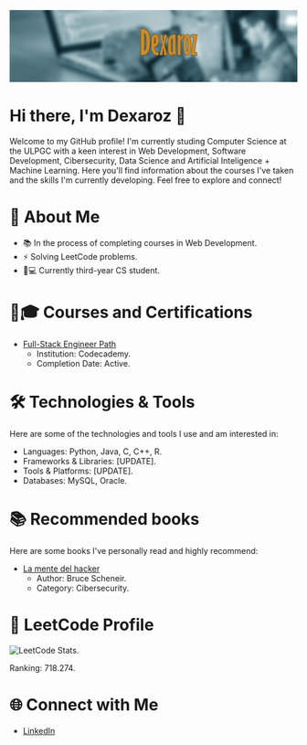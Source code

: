 ![Banner](banner-github.png)

# Hi there, I'm Dexaroz 👋
Welcome to my GitHub profile! I'm currently studing Computer Science at the ULPGC with a keen interest in Web Development, Software Development, Cibersecurity, Data Science and Artificial Inteligence + Machine Learning. Here you'll find information about the courses I've taken and the skills I'm currently developing. Feel free to explore and connect!

# 🚀 About Me
 * 📚 In the process of completing courses in Web Development.
 * ⚡  Solving  LeetCode problems.
 * 🧑💻 Currently third-year CS student.

# 🧑🎓 Courses and Certifications

 * [Full-Stack Engineer Path](https://www.codecademy.com/career-journey/full-stack-engineer)
    * Institution: Codecademy.
    * Completion Date: Active.


# 🛠️ Technologies & Tools
Here are some of the technologies and tools I use and am interested in:

* Languages: Python, Java, C, C++, R.
* Frameworks & Libraries: [UPDATE].
* Tools & Platforms: [UPDATE].
* Databases: MySQL, Oracle.

# 📚 Recommended books
Here are some books I've personally read and highly recommend:

 * [La mente del hacker](https://www.agapea.com/Bruce-Schneier/La-mente-del-hacker-Como-revertir-la-situacion-cuando-las-elites-rompen-las-reglas-9788441548466-i.htm?utm_source=Adwords&utm_medium=cpc&utm_campaign=ShoppingC&gad_source=1&gclid=Cj0KCQjwq_G1BhCSARIsACc7NxqNu3UdnQXaWpV9qzrwQr07Hx8a35__D7Tbf77E9SM4nK4BDP4SUwwaAh3REALw_wcB)
    * Author: Bruce Scheneir.
    * Category: Cibersecurity.

# 📝 LeetCode Profile
![LeetCode Stats](https://leetcard.jacoblin.cool/Dexaroz?theme=dark&font=Noto%20Sans%20Soyombo).

Ranking: 718.274.

# 🌐 Connect with Me
* [LinkedIn](https://www.linkedin.com/in/eduardo-marrero-gonz%C3%A1lez-515848227/)


